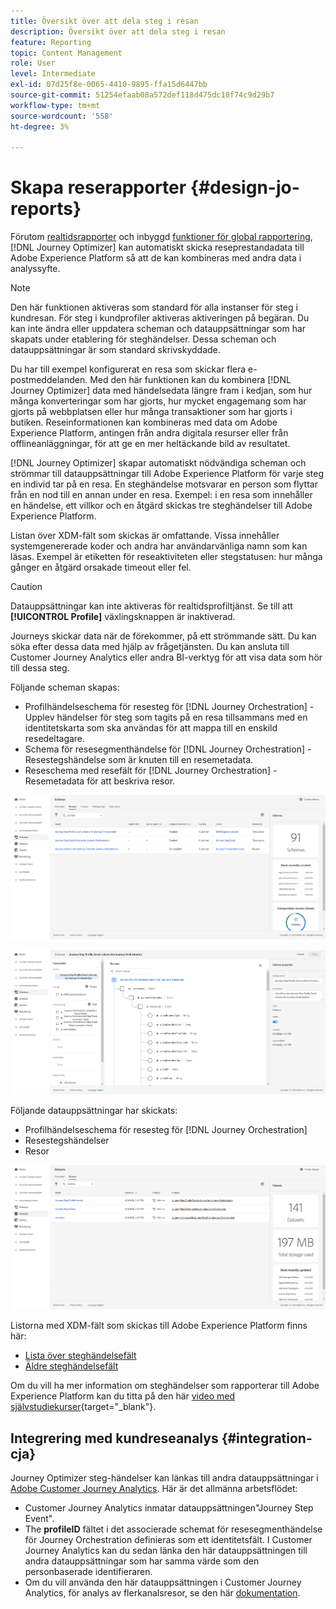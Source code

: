 ```yaml
---
title: Översikt över att dela steg i resan
description: Översikt över att dela steg i resan
feature: Reporting
topic: Content Management
role: User
level: Intermediate
exl-id: 07d25f8e-0065-4410-9895-ffa15d6447bb
source-git-commit: 51254efaab08a572def118d475dc18f74c9d29b7
workflow-type: tm+mt
source-wordcount: '558'
ht-degree: 3%

---
```


# Skapa reserapporter {#design-jo-reports}

Förutom [realtidsrapporter](live-report.md) och inbyggd [funktioner för global rapportering](global-report.md), [!DNL Journey Optimizer] kan automatiskt skicka reseprestandadata till Adobe Experience Platform så att de kan kombineras med andra data i analyssyfte.

>[!NOTE]
>
>Den här funktionen aktiveras som standard för alla instanser för steg i kundresan. För steg i kundprofiler aktiveras aktiveringen på begäran. Du kan inte ändra eller uppdatera scheman och datauppsättningar som har skapats under etablering för steghändelser. Dessa scheman och datauppsättningar är som standard skrivskyddade.

Du har till exempel konfigurerat en resa som skickar flera e-postmeddelanden. Med den här funktionen kan du kombinera [!DNL Journey Optimizer] data med händelsedata längre fram i kedjan, som hur många konverteringar som har gjorts, hur mycket engagemang som har gjorts på webbplatsen eller hur många transaktioner som har gjorts i butiken. Reseinformationen kan kombineras med data om Adobe Experience Platform, antingen från andra digitala resurser eller från offlineanläggningar, för att ge en mer heltäckande bild av resultatet.

[!DNL Journey Optimizer] skapar automatiskt nödvändiga scheman och strömmar till datauppsättningar till Adobe Experience Platform för varje steg en individ tar på en resa. En steghändelse motsvarar en person som flyttar från en nod till en annan under en resa. Exempel: i en resa som innehåller en händelse, ett villkor och en åtgärd skickas tre steghändelser till Adobe Experience Platform.

Listan över XDM-fält som skickas är omfattande. Vissa innehåller systemgenererade koder och andra har användarvänliga namn som kan läsas. Exempel är etiketten för reseaktiviteten eller stegstatusen: hur många gånger en åtgärd orsakade timeout eller fel.

>[!CAUTION]
>
>Datauppsättningar kan inte aktiveras för realtidsprofiltjänst. Se till att **[!UICONTROL Profile]** växlingsknappen är inaktiverad.

Journeys skickar data när de förekommer, på ett strömmande sätt. Du kan söka efter dessa data med hjälp av frågetjänsten. Du kan ansluta till Customer Journey Analytics eller andra BI-verktyg för att visa data som hör till dessa steg.

Följande scheman skapas:

* Profilhändelseschema för resesteg för [!DNL Journey Orchestration] - Upplev händelser för steg som tagits på en resa tillsammans med en identitetskarta som ska användas för att mappa till en enskild resedeltagare.
* Schema för resesegmenthändelse för [!DNL Journey Orchestration] - Resestegshändelse som är knuten till en resemetadata.
* Reseschema med resefält för [!DNL Journey Orchestration] - Resemetadata för att beskriva resor.

![](../assets/sharing1.png)

![](../assets/sharing2.png)

Följande datauppsättningar har skickats:

* Profilhändelseschema för resesteg för [!DNL Journey Orchestration]
* Resestegshändelser
* Resor

![](../assets/sharing3.png)

Listorna med XDM-fält som skickas till Adobe Experience Platform finns här:

* [Lista över steghändelsefält](../reports/sharing-field-list.md)
* [Äldre steghändelsefält](../reports/sharing-legacy-fields.md)

Om du vill ha mer information om steghändelser som rapporterar till Adobe Experience Platform kan du titta på den här [video med självstudiekurser](https://experienceleague.adobe.com/docs/journey-orchestration-learn/tutorials/reporting-step-events-to-adobe-experience-platform.html){target=&quot;_blank&quot;}.

## Integrering med kundreseanalys {#integration-cja}

Journey Optimizer steg-händelser kan länkas till andra datauppsättningar i [Adobe Customer Journey Analytics](https://experienceleague.adobe.com/docs/analytics-platform/using/cja-overview/cja-overview.html). Här är det allmänna arbetsflödet:

* Customer Journey Analytics inmatar datauppsättningen&quot;Journey Step Event&quot;.
* The **profileID** fältet i det associerade schemat för resesegmenthändelse för Journey Orchestration definieras som ett identitetsfält. I Customer Journey Analytics kan du sedan länka den här datauppsättningen till andra datauppsättningar som har samma värde som den personbaserade identifieraren.
* Om du vill använda den här datauppsättningen i Customer Journey Analytics, för analys av flerkanalsresor, se den här [dokumentation](https://experienceleague.adobe.com/docs/analytics-platform/using/cja-usecases/cross-channel.html).

